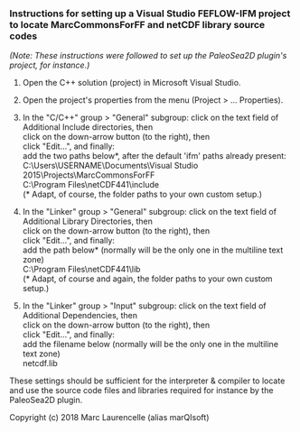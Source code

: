 ### Instructions for setting up a Visual Studio FEFLOW-IFM project to locate MarcCommonsForFF and netCDF library source codes
*(Note: These instructions were followed to set up the PaleoSea2D plugin's project, for instance.)*

1. Open the C++ solution (project) in Microsoft Visual Studio.

2. Open the project's properties from the menu (Project > ... Properties).

3. In the "C/C++" group > "General" subgroup:
   click on the text field of Additional Include directories, then\
   click on the down-arrow button (to the right), then\
   click "Edit...", and finally:\
   add the two paths below*, after the default 'ifm' paths already present:\
   C:\Users\USERNAME\Documents\Visual Studio 2015\Projects\MarcCommonsForFF\
   C:\Program Files\netCDF441\include\
   (\* Adapt, of course, the folder paths to your own custom setup.)

4. In the "Linker" group > "General" subgroup:
   click on the text field of Additional Library Directories, then\
   click on the down-arrow button (to the right), then\
   click "Edit...", and finally:\
   add the path below* (normally will be the only one in the multiline text zone)\
   C:\Program Files\netCDF441\lib\
   (\* Adapt, of course and again, the folder paths to your own custom setup.)

5. In the "Linker" group > "Input" subgroup:
   click on the text field of Additional Dependencies, then\
   click on the down-arrow button (to the right), then\
   click "Edit...", and finally:\
   add the filename below (normally will be the only one in the multiline text zone)\
   netcdf.lib

These settings should be sufficient for the interpreter & compiler to locate and use
the source code files and libraries required for instance by the PaleoSea2D plugin.

Copyright (c) 2018 Marc Laurencelle (alias marQIsoft)
